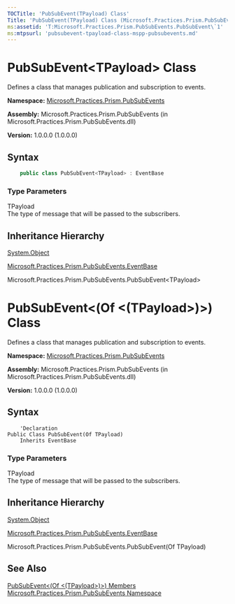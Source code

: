 ```yaml
---
TOCTitle: 'PubSubEvent(TPayload) Class'
Title: 'PubSubEvent(TPayload) Class (Microsoft.Practices.Prism.PubSubEvents)'
ms:assetid: 'T:Microsoft.Practices.Prism.PubSubEvents.PubSubEvent\`1'
ms:mtpsurl: 'pubsubevent-tpayload-class-mspp-pubsubevents.md'
---
```



# PubSubEvent&lt;TPayload&gt; Class

Defines a class that manages publication and subscription to events.

**Namespace:** [Microsoft.Practices.Prism.PubSubEvents](/patterns-practices/reference/mspp-mvvm-namespace)

**Assembly:** Microsoft.Practices.Prism.PubSubEvents (in Microsoft.Practices.Prism.PubSubEvents.dll)

**Version:** 1.0.0.0 (1.0.0.0)

## Syntax

```C#
    public class PubSubEvent<TPayload> : EventBase
``` 

### Type Parameters

TPayload  
The type of message that will be passed to the subscribers.

## Inheritance Hierarchy

[System.Object](http://msdn.microsoft.com/en-us/library/e5kfa45b)

[Microsoft.Practices.Prism.PubSubEvents.EventBase](/patterns-practices/reference/mspp-mvvm-namespace.eventbase)

Microsoft.Practices.Prism.PubSubEvents.PubSubEvent&lt;TPayload&gt;

# PubSubEvent&lt;(Of &lt;(TPayload&gt;)&gt;) Class

Defines a class that manages publication and subscription to events.

**Namespace:** [Microsoft.Practices.Prism.PubSubEvents](/patterns-practices/reference/mspp-mvvm-namespace)

**Assembly:** Microsoft.Practices.Prism.PubSubEvents (in Microsoft.Practices.Prism.PubSubEvents.dll)

**Version:** 1.0.0.0 (1.0.0.0)

## Syntax

```VB
    'Declaration
Public Class PubSubEvent(Of TPayload)
	Inherits EventBase
``` 

### Type Parameters

TPayload  
The type of message that will be passed to the subscribers.

## Inheritance Hierarchy

[System.Object](http://msdn.microsoft.com/en-us/library/e5kfa45b)

[Microsoft.Practices.Prism.PubSubEvents.EventBase](/patterns-practices/reference/mspp-mvvm-namespace.eventbase)

Microsoft.Practices.Prism.PubSubEvents.PubSubEvent(Of TPayload)

## See Also

[PubSubEvent&lt;(Of &lt;(TPayload&gt;)&gt;) Members](https://msdn.microsoft.com/allmembers.t:microsoft.practices.prism.pubsubevents.pubsubevent%601)<br/>
[Microsoft.Practices.Prism.PubSubEvents Namespace](/patterns-practices/reference/mspp-mvvm-namespace)